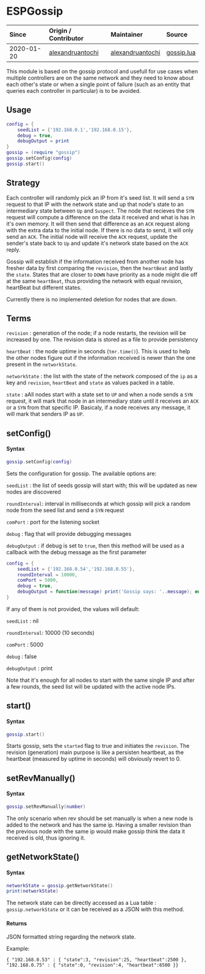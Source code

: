 # ESPGossip

| Since  | Origin / Contributor  | Maintainer  | Source  |
| :----- | :-------------------- | :---------- | :------ |
| 2020-01-20 | [alexandruantochi](https://github.com/alexandruantochi) | [alexandruantochi](https://github.com/alexandruantochi) | [gossip.lua](../../lua_modules/gossip/gossip.lua) |


This module is based on the gossip protocol and usefull for use cases when multiple controllers are on the same network and they need to know about each other's state or when a single point of failure (such as an entity that queries each controller in particular) is to be avoided.

## Usage
```lua
config = {
    seedList = {'192.168.0.1','192.168.0.15'},
    debug = true,
    debugOutput = print
}
gossip = (require "gossip")
gossip.setConfig(config)
gossip.start()
```

## Strategy

Each controller will randomly pick an IP from it's seed list. It will send a `SYN` request to that IP with the network state and up that node's state to an intermediary state between `Up` and `Suspect`. The node that recieves the `SYN` request will compute a difference on the data it received and what is has in it's own memory. It will then send that difference as an `ACK` request along with the extra data to the initial node. If there is no data to send, it will only send an `ACK`. The initial node will receive the `ACK` request, update the sender's state back to `Up` and update it's network state based on the `ACK` reply.

Gossip will establish if the information received from another node has fresher data by first comparing the `revision`, then the `heartBeat` and lastly the `state`. States that are closer to `DOWN` have priority as a node might die off at the same `heartBeat`, thus providing the network with equal revision, heartBeat but different states.

Currently there is no implemented deletion for nodes that are down.

## Terms

`revision` : generation of the node; if a node restarts, the revision will be increased by one. The revision data is stored as a file to provide persistency

`heartBeat` : the node uptime in seconds (`tmr.time()`). This is used to help the other nodes figure out if the information received is newer than the one present in the `networkState`. 

`networkState` : the list with the state of the network composed of the `ip` as a key and `revision`, `heartBeat` and `state` as values packed in a table.

`state` : aAll nodes start with a state set to `UP` and when a node sends a `SYN` request, it will mark that node in an intermediary state until it receives an `ACK` or a `SYN` from that specific IP. Basicaly, if a node receives any message, it will mark that senders IP as `UP`. 


## setConfig()
#### Syntax
```lua
gossip.setConfig(config)
```

Sets the configuration for gossip. The available options are:

`seedList` : the list of seeds gossip will start with; this will be updated as new nodes are discovered

`roundInterval`: interval in milliseconds at which gossip will pick a random node from the seed list and send a `SYN` request

`comPort` : port for the listening socket

`debug` : flag that will provide debugging messages

`debugOutput` : if debug is set to `true`, then this method will be used as a callback with the debug message as the first parameter

```lua
config = {
    seedList = {'192.168.0.54','192.168.0.55'},
    roundInterval = 10000,
    comPort = 5000,
    debug = true,
    debugOutput = function(message) print('Gossip says: '..message); end
}
```

If any of them is not provided, the values will default:

`seedList` : nil

`roundInterval`: 10000 (10 seconds)

`comPort` : 5000

`debug` : false

`debugOutput` : print

Note that it's enough for all nodes to start with the same single IP and after a few rounds, the seed list will be updated with the active node IPs.

## start()

#### Syntax
```lua
gossip.start()
```

Starts gossip, sets the `started` flag to true and initiates the `revision`. The revision (generation) main purpose is like a persisten heartbeat, as the heartbeat (measured by uptime in seconds) will obviously revert to 0. 

## setRevManually()

#### Syntax

```lua
gossip.setRevManually(number)
```

The only scenario when rev should be set manually is when a new node is added to the network and has the same ip. Having a smaller revision than the previous node with the same ip would make gossip think the data it received is old, thus ignoring it.

## getNetworkState()

#### Syntax

```lua
networkState = gossip.getNetworkState()
print(networkState)
```

The network state can be directly accessed as a Lua table : `gossip.networkState` or it can be received as a JSON with this method.

#### Returns

JSON formatted string regarding the network state.

Example:

```
{ "192.168.0.53" : { "state":3, "revision":25, "heartbeat":2500 },  "192.168.0.75" : { "state":0, "revision":4, "heartbeat":6500 }}
```

